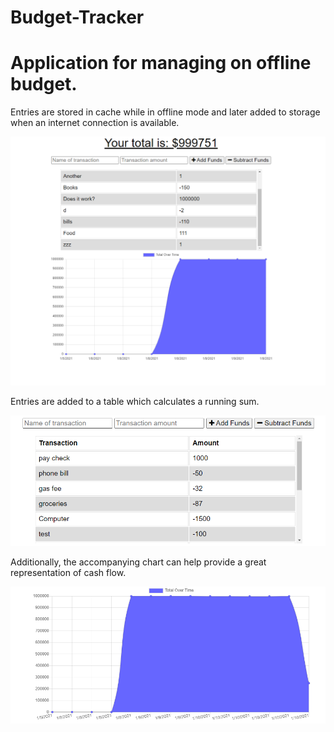 # Budget-Tracker

<h1>Application for managing on offline budget.</h1>
<p>Entries are stored in cache while in offline mode and later added to storage when an internet connection is available.</p>
<img src= "overview.PNG">
<p>Entries are added to a table which calculates a running sum.</p>
<img src="table.PNG">
<br>
<hl size=3>

<p>Additionally, the accompanying chart can help provide a great representation of cash flow.</p>
<img src= "overtime.PNG">